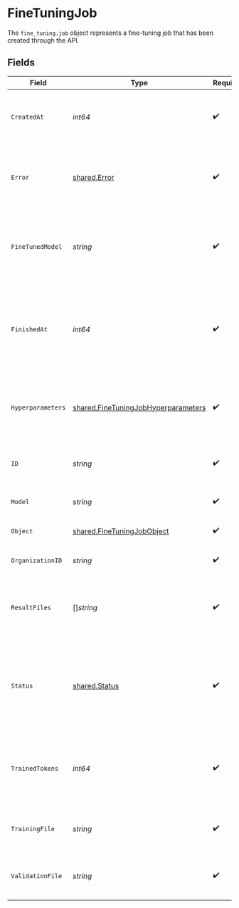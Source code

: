 # FineTuningJob

The `fine_tuning.job` object represents a fine-tuning job that has been created through the API.



## Fields

| Field                                                                                                                                                    | Type                                                                                                                                                     | Required                                                                                                                                                 | Description                                                                                                                                              |
| -------------------------------------------------------------------------------------------------------------------------------------------------------- | -------------------------------------------------------------------------------------------------------------------------------------------------------- | -------------------------------------------------------------------------------------------------------------------------------------------------------- | -------------------------------------------------------------------------------------------------------------------------------------------------------- |
| `CreatedAt`                                                                                                                                              | *int64*                                                                                                                                                  | :heavy_check_mark:                                                                                                                                       | The Unix timestamp (in seconds) for when the fine-tuning job was created.                                                                                |
| `Error`                                                                                                                                                  | [shared.Error](../../../pkg/models/shared/error.md)                                                                                                      | :heavy_check_mark:                                                                                                                                       | For fine-tuning jobs that have `failed`, this will contain more information on the cause of the failure.                                                 |
| `FineTunedModel`                                                                                                                                         | *string*                                                                                                                                                 | :heavy_check_mark:                                                                                                                                       | The name of the fine-tuned model that is being created. The value will be null if the fine-tuning job is still running.                                  |
| `FinishedAt`                                                                                                                                             | *int64*                                                                                                                                                  | :heavy_check_mark:                                                                                                                                       | The Unix timestamp (in seconds) for when the fine-tuning job was finished. The value will be null if the fine-tuning job is still running.               |
| `Hyperparameters`                                                                                                                                        | [shared.FineTuningJobHyperparameters](../../../pkg/models/shared/finetuningjobhyperparameters.md)                                                        | :heavy_check_mark:                                                                                                                                       | The hyperparameters used for the fine-tuning job. See the [fine-tuning guide](/docs/guides/fine-tuning) for more details.                                |
| `ID`                                                                                                                                                     | *string*                                                                                                                                                 | :heavy_check_mark:                                                                                                                                       | The object identifier, which can be referenced in the API endpoints.                                                                                     |
| `Model`                                                                                                                                                  | *string*                                                                                                                                                 | :heavy_check_mark:                                                                                                                                       | The base model that is being fine-tuned.                                                                                                                 |
| `Object`                                                                                                                                                 | [shared.FineTuningJobObject](../../../pkg/models/shared/finetuningjobobject.md)                                                                          | :heavy_check_mark:                                                                                                                                       | The object type, which is always "fine_tuning.job".                                                                                                      |
| `OrganizationID`                                                                                                                                         | *string*                                                                                                                                                 | :heavy_check_mark:                                                                                                                                       | The organization that owns the fine-tuning job.                                                                                                          |
| `ResultFiles`                                                                                                                                            | []*string*                                                                                                                                               | :heavy_check_mark:                                                                                                                                       | The compiled results file ID(s) for the fine-tuning job. You can retrieve the results with the [Files API](/docs/api-reference/files/retrieve-contents). |
| `Status`                                                                                                                                                 | [shared.Status](../../../pkg/models/shared/status.md)                                                                                                    | :heavy_check_mark:                                                                                                                                       | The current status of the fine-tuning job, which can be either `validating_files`, `queued`, `running`, `succeeded`, `failed`, or `cancelled`.           |
| `TrainedTokens`                                                                                                                                          | *int64*                                                                                                                                                  | :heavy_check_mark:                                                                                                                                       | The total number of billable tokens processed by this fine-tuning job. The value will be null if the fine-tuning job is still running.                   |
| `TrainingFile`                                                                                                                                           | *string*                                                                                                                                                 | :heavy_check_mark:                                                                                                                                       | The file ID used for training. You can retrieve the training data with the [Files API](/docs/api-reference/files/retrieve-contents).                     |
| `ValidationFile`                                                                                                                                         | *string*                                                                                                                                                 | :heavy_check_mark:                                                                                                                                       | The file ID used for validation. You can retrieve the validation results with the [Files API](/docs/api-reference/files/retrieve-contents).              |